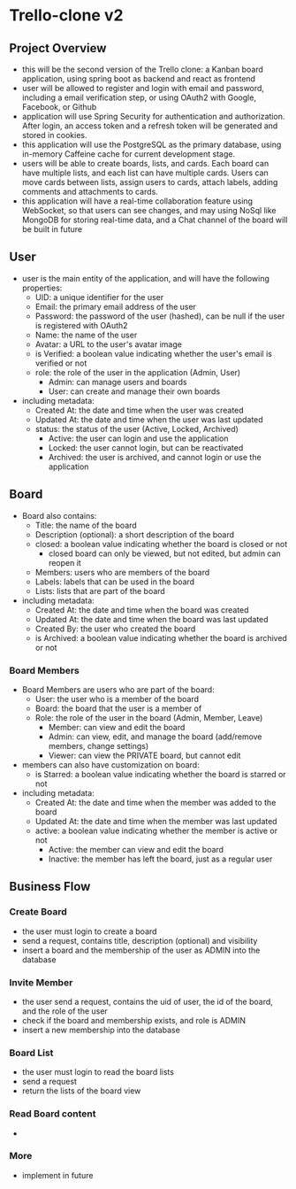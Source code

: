 # Trello-clone v2

## Project Overview
- this will be the second version of the Trello clone: a Kanban board application, using spring boot as backend
and react as frontend
- user will be allowed to register and login with email and password, including a email verification step, or using
OAuth2 with Google, Facebook, or Github
- application will use Spring Security for authentication and authorization. After login, an access token and 
a refresh token will be generated and stored in cookies.
- this application will use the PostgreSQL as the primary database, using in-memory Caffeine cache for current
development stage. 
- users will be able to create boards, lists, and cards. Each board can have multiple lists, and each list can have
multiple cards. Users can move cards between lists, assign users to cards, attach labels, adding comments and
attachments to cards.
- this application will have a real-time collaboration feature using WebSocket, so that users can see changes,
and may using NoSql like MongoDB for storing real-time data, and a Chat channel of the board will be built in future

## User
* user is the main entity of the application, and will have the following properties:
  * UID: a unique identifier for the user
  * Email: the primary email address of the user
  * Password: the password of the user (hashed), can be null if the user is registered with OAuth2
  * Name: the name of the user
  * Avatar: a URL to the user's avatar image
  * is Verified: a boolean value indicating whether the user's email is verified or not
  * role: the role of the user in the application (Admin, User)
    * Admin: can manage users and boards
    * User: can create and manage their own boards
* including metadata:
  * Created At: the date and time when the user was created
  * Updated At: the date and time when the user was last updated
  * status: the status of the user (Active, Locked, Archived)
    * Active: the user can login and use the application
    * Locked: the user cannot login, but can be reactivated
    * Archived: the user is archived, and cannot login or use the application

## Board
* Board also contains:
  * Title: the name of the board
  * Description (optional): a short description of the board
  * closed: a boolean value indicating whether the board is closed or not
    * closed board can only be viewed, but not edited, but admin can reopen it
  * Members: users who are members of the board
  * Labels: labels that can be used in the board
  * Lists: lists that are part of the board
* including metadata:
  * Created At: the date and time when the board was created
  * Updated At: the date and time when the board was last updated
  * Created By: the user who created the board
  * is Archived: a boolean value indicating whether the board is archived or not

### Board Members
* Board Members are users who are part of the board:
  * User: the user who is a member of the board
  * Board: the board that the user is a member of
  * Role: the role of the user in the board (Admin, Member, Leave)
    * Member: can view and edit the board
    * Admin: can view, edit, and manage the board (add/remove members, change settings)
    * Viewer: can view the PRIVATE board, but cannot edit
* members can also have customization on board:
  * is Starred: a boolean value indicating whether the board is starred or not
* including metadata:
  * Created At: the date and time when the member was added to the board
  * Updated At: the date and time when the member was last updated
  * active: a boolean value indicating whether the member is active or not
    * Active: the member can view and edit the board
    * Inactive: the member has left the board, just as a regular user

## Business Flow

### Create Board
- the user must login to create a board
- send a request, contains title, description (optional) and visibility
- insert a board and the membership of the user as ADMIN into the database

### Invite Member
- the user send a request, contains the uid of user, the id of the board, and the role of the user
- check if the board and membership exists, and role is ADMIN
- insert a new membership into the database

### Board List
- the user must login to read the board lists
- send a request
- return the lists of the board view

### Read Board content
-

### More
- implement in future